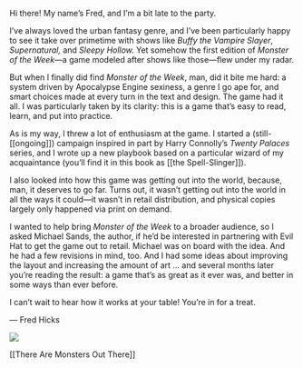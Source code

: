 
Hi there! My name’s Fred, and I’m a bit late to the party.

I’ve always loved the urban fantasy genre, and I’ve been particularly happy to see it take over primetime with shows like *Buffy the Vampire Slayer*, *Supernatural,* and *Sleepy Hollow.* Yet somehow the first edition of *Monster of the Week*—a game modeled after shows like those—flew under my radar.

But when I finally did find *Monster of the Week*, man, did it bite me hard: a system driven by Apocalypse Engine sexiness, a genre I go ape for, and smart choices made at every turn in the text and design. The game had it all. I was particularly taken by its clarity: this is a game that’s easy to read, learn, and put into practice.

As is my way, I threw a lot of enthusiasm at the game. I started a (still-[[ongoing]]) campaign inspired in part by Harry Connolly’s *Twenty Palaces* series, and I wrote up a new playbook based on a particular wizard of my acquaintance (you’ll find it in this book as [[the Spell-Slinger]]).

I also looked into how this game was getting out into the world, because, man, it deserves to go far. Turns out, it wasn’t getting out into the world in all the ways it could—it wasn’t in retail distribution, and physical copies largely only happened via print on demand.

I wanted to help bring *Monster of the Week* to a broader audience, so I asked Michael Sands, the author, if he’d be interested in partnering with Evil Hat to get the game out to retail. Michael was on board with the idea. And he had a few revisions in mind, too. And I had some ideas about improving the layout and increasing the amount of art ... and several months later you’re reading the result: a game that’s as great as it ever was, and better in some ways than ever before.

I can’t wait to hear how it works at your table! You’re in for a treat.

— Fred Hicks

![](MotWIMG3.jpeg)



[[There Are Monsters Out There]]
